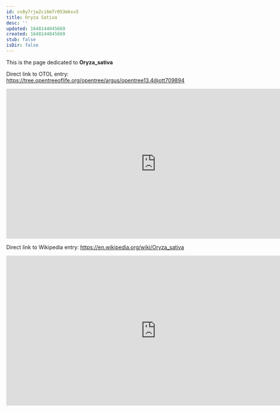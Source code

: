 ```yaml
---
id: vs8y7rjw2ci6m7r053mksv5
title: Oryza Sativa
desc: ''
updated: 1648144045669
created: 1648144045669
stub: false
isDir: false
---
```

This is the page dedicated to **Oryza_sativa**


Direct link to OTOL entry: https://tree.opentreeoflife.org/opentree/argus/opentree13.4@ott709894



<html>
    <body>
    <iframe src="https://tree.opentreeoflife.org/opentree/argus/opentree13.4@ott709894"
    width="800" height="400" frameborder="0" allowfullscreen> </iframe>
    </body>
</html>
    


Direct link to Wikipedia entry: https://en.wikipedia.org/wiki/Oryza_sativa



<html>
    <body>
    <iframe src="https://en.wikipedia.org/wiki/Oryza_sativa"
    width="800" height="400" frameborder="0" allowfullscreen> </iframe>
    </body>
</html>
    
